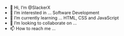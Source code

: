 - 👋 Hi, I’m @SlackerX
- 👀 I’m interested in ... Software Development 
- 🌱 I’m currently learning ... HTML, CSS and JavaScript
- 💞️ I’m looking to collaborate on ...
- 📫 How to reach me ...

<!---
SlackerX/SlackerX is a ✨ special ✨ repository because its `README.md` (this file) appears on your GitHub profile.
You can click the Preview link to take a look at your changes.
--->
